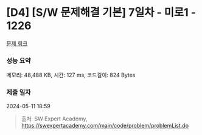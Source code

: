 # [D4] [S/W 문제해결 기본] 7일차 - 미로1 - 1226 

[문제 링크](https://swexpertacademy.com/main/code/problem/problemDetail.do?contestProbId=AV14vXUqAGMCFAYD) 

### 성능 요약

메모리: 48,488 KB, 시간: 127 ms, 코드길이: 824 Bytes

### 제출 일자

2024-05-11 18:59



> 출처: SW Expert Academy, https://swexpertacademy.com/main/code/problem/problemList.do